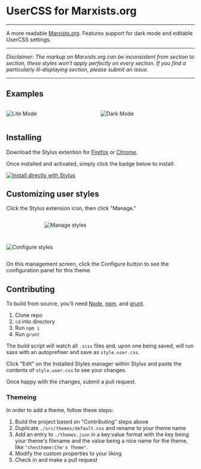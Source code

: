 # UserCSS for Marxists.org
-----
A more readable [Marxists.org](https://marxists.org). Features support for dark mode and editable UserCSS settings.

-----

_Disclaimer: The markup on Marxists.org can be inconsistent from section to section, these styles won't apply perfectly on every section. If you find a particularly ill-displaying section, please submit an issue._

-----

## Examples

<div style="display:flex;flex-direction:row;justify-content:space-between;flex-wrap:nowrap;">

<div style="width:50%";">

![Lite Mode](https://i.imgur.com/NnKM58M.png)

</div>

<div style="width:50%";">

![Dark Mode](https://i.imgur.com/Yy4Oape.png)

</div>

</div>

## Installing

Download the Stylus extention for [Firefox](https://addons.mozilla.org/en-US/firefox/addon/styl-us/) or [Chrome](https://chrome.google.com/webstore/detail/stylus/clngdbkpkpeebahjckkjfobafhncgmne?hl=en).

Once installed and activated, simply click the badge below to install:

[![Install directly with Stylus](https://img.shields.io/badge/Install%20directly%20with-Stylus-00adad.svg)](https://github.com/ArkansasWorker/marxists.org-UserCSS/raw/main/style.user.css)

## Customizing user styles

Click the Stylus extension icon, then click "Manage."

<div style="width:300px;margin:1em auto;overflow:hidden;">

![Manage styles](https://i.imgur.com/BgKtGxW.png)

</div>

<div style="width:600px;margin:1em auto;overflow:hidden;">

![Configure styles](https://i.imgur.com/1sKq0WB.png)

</div>

On this management screen, click the Configure button to see the configuration panel for this theme.

## Contributing

To build from source, you'll need [Node](https://nodejs.org/en/), [npm](https://www.npmjs.com/), and [grunt](https://gruntjs.com/).

1. Clone repo
1. `cd` into directory
1. Run `npm i`
1. Run `grunt`

The build script will watch all `.scss` files and, upon one being saved, will run sass with an autoprefixer and save as `style.user.css`.

Click "Edit" on the Installed Styles manager within Stylus and paste the contents of `style.user.css` to see your changes.

Once happy with the changes, submit a pull request.

### Themeing

In order to add a theme, follow these steps:

1. Build the project based on "Contributing" steps above
2. Duplicate `./src/themes/default.css` and rename to your theme name
3. Add an entry to `./themes.json` in a key:value format with the key being your theme's filename and the value being a nice name for the theme, like `"chestheme:Che's Theme"`.
4. Modify the custom properties to your liking
5. Check in and make a pull request